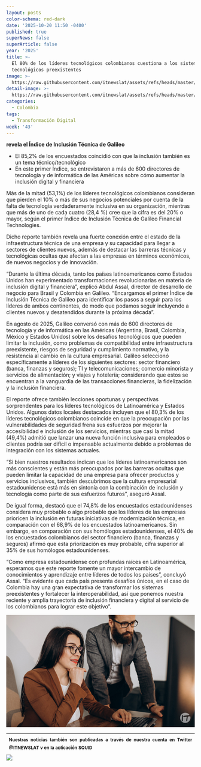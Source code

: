 ```yaml
---
layout: posts
color-schema: red-dark
date: '2025-10-20 11:50 -0400'
published: true
superNews: false
superArticle: false
year: '2025'
title: >-
  El 80% de los líderes tecnológicos colombianos cuestiona a los sistemas
  tecnológicos preexistentes
image: >-
  https://raw.githubusercontent.com/itnewslat/assets/refs/heads/master/img/540x320/ejecutivos-it-p.jpg
detail-image: >-
  https://raw.githubusercontent.com/itnewslat/assets/refs/heads/master/img/1024x680/ejecutivos-it-g.jpg
categories:
  - Colombia
tags:
  - Transformación Digital
week: '43'
---
```

**revela el Índice de Inclusión Técnica de Galileo**
 
- El 85,2% de los encuestados coincidió con que la inclusión también es un tema técnico/tecnológico
- En este primer Índice, se entrevistaron a más de 600 directores de tecnología y de informática de las Américas sobre cómo aumentar la inclusión digital y financiera
 
Más de la mitad (53,1%) de los líderes tecnológicos colombianos consideran que pierden el 10% o más de sus negocios potenciales por cuenta de la falta de tecnología verdaderamente inclusiva en su organización, mientras que más de uno de cada cuatro (28,4 %) cree que la cifra es del 20% o mayor, según el primer Índice de Inclusión Técnica de Galileo Financial Technologies.
 
Dicho reporte también revela una fuerte conexión entre el estado de la infraestructura técnica de una empresa y su capacidad para llegar a sectores de clientes nuevos, además de destacar las barreras técnicas y tecnológicas ocultas que afectan a las empresas en términos económicos, de nuevos negocios y de innovación.
 
“Durante la última década, tanto los países latinoamericanos como Estados Unidos han experimentado transformaciones revolucionarias en materia de inclusión digital y financiera”, explicó Abdul Assal, director de desarrollo de negocio para Brasil y Colombia en Galileo. “Encargamos el primer Índice de Inclusión Técnica de Galileo para identificar los pasos a seguir para los líderes de ambos continentes, de modo que podamos seguir incluyendo a clientes nuevos y desatendidos durante la próxima década”.
 
En agosto de 2025, Galileo conversó con más de 600 directores de tecnología y de informática en las Américas (Argentina, Brasil, Colombia, México y Estados Unidos) sobre los desafíos tecnológicos que pueden limitar la inclusión, como problemas de compatibilidad entre infraestructura preexistente, riesgos de seguridad y cumplimiento normativo, y la resistencia al cambio en la cultura empresarial. Galileo seleccionó específicamente a líderes de los siguientes sectores: sector financiero (banca, finanzas y seguros); TI y telecomunicaciones; comercio minorista y servicios de alimentación; y viajes y hotelería; considerando que estos se encuentran a la vanguardia de las transacciones financieras, la fidelización y la inclusión financiera.
 
El reporte ofrece también lecciones oportunas y perspectivas sorprendentes para los líderes tecnológicos de Latinoamérica y Estados Unidos. Algunos datos locales destacados incluyen que el 80,3% de los líderes tecnológicos colombianos coincide en que la preocupación por las vulnerabilidades de seguridad frena sus esfuerzos por mejorar la accesibilidad e inclusión de los servicios, mientras que casi la mitad (49,4%) admitió que lanzar una nueva función inclusiva para empleados o clientes podría ser difícil o impensable actualmente debido a problemas de integración con los sistemas actuales. 
 
“Si bien nuestros resultados indican que los líderes latinoamericanos son más conscientes y están más preocupados por las barreras ocultas que pueden limitar la capacidad de una empresa para ofrecer productos y servicios inclusivos, también descubrimos que la cultura empresarial estadounidense está más en sintonía con la combinación de inclusión y tecnología como parte de sus esfuerzos futuros”, aseguró Assal.
 
De igual forma, destacó que el 74,8% de los encuestados estadounidenses considera muy probable o algo probable que los líderes de las empresas prioricen la inclusión en futuras iniciativas de modernización técnica, en comparación con el 68,9% de los encuestados latinoamericanos. Sin embargo, en comparación con sus homólogos estadounidenses, el 40% de los encuestados colombianos del sector financiero (banca, finanzas y seguros) afirmó que esta priorización es muy probable, cifra superior al 35% de sus homólogos estadounidenses.
 
“Como empresa estadounidense con profundas raíces en Latinoamérica, esperamos que este reporte fomente un mayor intercambio de conocimientos y aprendizaje entre líderes de todos los países”, concluyó Assal. “Es evidente que cada país presenta desafíos únicos, en el caso de Colombia hay una gran expectativa de transformar los sistemas preexistentes y fortalecer la interoperabilidad, así que ponemos nuestra reciente y amplia trayectoria de inclusión financiera y digital al servicio de los colombianos para lograr este objetivo”.

![](https://raw.githubusercontent.com/itnewslat/assets/refs/heads/master/img/540x320/ejecutivos-it-p.jpg)

<table style="height: 42px;" width="569">
<tbody>
<tr>
<td style="text-align: justify;"><sub><strong>Nuestras noticias también son publicadas a través de nuestra cuenta en Twitter <a href="https://twitter.com/itnewslat?lang=es">@ITNEWSLAT</a> y en la aplicación <a href="https://squidapp.co/en/">SQUID</a></strong></sub></td>
</tr>
</tbody>
</table>

<img src="https://tracker.metricool.com/c3po.jpg?hash=56f88a41e39ab42c063cc51676587a04"/>